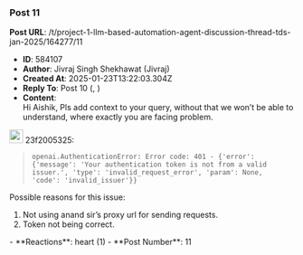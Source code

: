 ### Post 11
**Post URL**: /t/project-1-llm-based-automation-agent-discussion-thread-tds-jan-2025/164277/11
- **ID**: 584107
- **Author**: Jivraj Singh Shekhawat (Jivraj)
- **Created At**: 2025-01-23T13:22:03.304Z
- **Reply To**: Post 10 (, )
- **Content**:  
  Hi Aishik,
Pls add context to your query, without that we won’t be able to understand, where exactly you are facing problem.
<aside class="quote group-ds-students" data-username="23f2005325" data-post="10" data-topic="164277">
<div class="title">
<div class="quote-controls"></div>
<img alt="" width="24" height="24" src="https://dub1.discourse-cdn.com/flex013/user_avatar/discourse.onlinedegree.iitm.ac.in/23f2005325/48/68296_2.png" class="avatar"> 23f2005325:</div>
<blockquote>
<pre><code class="lang-auto">openai.AuthenticationError: Error code: 401 - {'error': {'message': 'Your authentication token is not from a valid issuer.', 'type': 'invalid_request_error', 'param': None, 'code': 'invalid_issuer'}}
</code></pre>
</blockquote>
</aside>
Possible reasons for this issue:
<ol>
<li>Not using anand sir’s proxy url for sending requests.</li>
<li>Token not being correct.</li>
</ol>
- **Reactions**: heart (1)
- **Post Number**: 11

